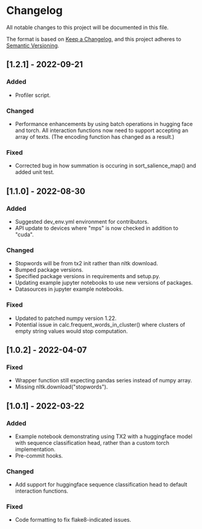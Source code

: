 # Changelog
All notable changes to this project will be documented in this file.

The format is based on [Keep a Changelog](https://keepachangelog.com/en/1.0.0/),
and this project adheres to [Semantic Versioning](https://semver.org/spec/v2.0.0.html).

## [1.2.1] - 2022-09-21

### Added
- Profiler script.

### Changed
- Performance enhancements by using batch operations in hugging face and torch.
  All interaction functions now need to support accepting an array of texts.
  (The encoding function has changed as a result.)

### Fixed
- Corrected bug in how summation is occuring in sort_salience_map() and added unit test.




## [1.1.0] - 2022-08-30

### Added
- Suggested dev_env.yml environment for contributors.
- API update to devices where "mps" is now checked in addition to "cuda".

### Changed
- Stopwords will be from tx2 init rather than nltk download.
- Bumped package versions.
- Specified package versions in requirements and setup.py.
- Updating example jupyter notebooks to use new versions of packages.
- Datasources in jupyter example notebooks.

### Fixed
- Updated to patched numpy version 1.22.
- Potential issue in calc.frequent_words_in_cluster() where clusters of empty
  string values would stop computation.




## [1.0.2] - 2022-04-07

### Fixed
- Wrapper function still expecting pandas series instead of numpy array.
- Missing nltk.download("stopwords").




## [1.0.1] - 2022-03-22

### Added
- Example notebook demonstrating using TX2 with a huggingface model with
  sequence classification head, rather than a custom torch implementation.
- Pre-commit hooks.

### Changed
- Add support for huggingface sequence classification head to default
  interaction functions.

### Fixed
- Code formatting to fix flake8-indicated issues.
